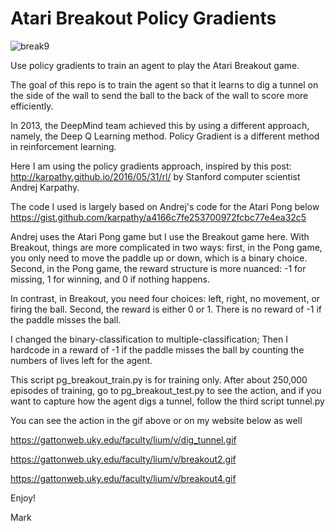 # Atari Breakout Policy Gradients

![break9](https://user-images.githubusercontent.com/50116107/168396653-2c4fd5f3-9919-40f2-864a-505dd879ee1e.gif)

Use policy gradients to train an agent to play the Atari Breakout game.


The goal of this repo is to train the agent so that it learns to dig a tunnel on the side
of the wall to send the ball to the back of the wall to score more efficiently.

In 2013, the DeepMind team achieved this by using a different approach, namely,
the Deep Q Learning method. Policy Gradient is a different method in reinforcement learning.

Here I am using the policy gradients approach, inspired by this post:
http://karpathy.github.io/2016/05/31/rl/
by Stanford computer scientist Andrej Karpathy.

The code I used is largely based on Andrej's code for the Atari Pong below
https://gist.github.com/karpathy/a4166c7fe253700972fcbc77e4ea32c5

Andrej uses the Atari Pong game but I use the Breakout game here. 
With Breakout, things are more complicated in two ways: 
first, in the Pong game, you only need to move the 
paddle up or down, which is a binary choice. Second, in the Pong game,
the reward structure is more nuanced: -1 for missing,
1 for winning, and 0 if nothing happens. 

In contrast, in Breakout, you need four choices: left, right, no movement, 
or firing the ball. Second, the reward is either 0 or 1. There is no reward
of -1 if the paddle misses the ball.

I changed the binary-classification to multiple-classification; 
Then I hardcode in a reward of -1 if the paddle misses the ball by counting 
the numbers of lives left for the agent. 

This script pg_breakout_train.py is for training only.
After about 250,000 episodes of training, go to pg_breakout_test.py to see 
the action, and if you want to capture how the agent digs a tunnel, follow the 
third script tunnel.py

You can see the action in the gif above or on my website below as well

https://gattonweb.uky.edu/faculty/lium/v/dig_tunnel.gif

https://gattonweb.uky.edu/faculty/lium/v/breakout2.gif

https://gattonweb.uky.edu/faculty/lium/v/breakout4.gif
 
Enjoy!

Mark
